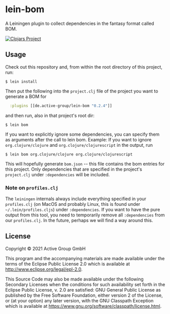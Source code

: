 # lein-bom

A Leiningen plugin to collect dependencies in the fantasy format called BOM.

[![Clojars Project](https://img.shields.io/clojars/v/de.active-group/lein-bom.svg)](https://clojars.org/de.active-group/lein-bom)

## Usage

Check out this repository and, from within the root directory of this project,
run:

    $ lein install

Then put the following into the `project.clj` file of the project you
want to generate a BOM for

```clojure
  :plugins [[de.active-group/lein-bom "0.2.4"]]
```

and then run, also in that project's root dir:

    $ lein bom

If you want to explicitly ignore some dependencies, you can specify them as
arguments after the call to lein bom.
Example: If you want to ignore `org.clojure/clojure` and
`org.clojure/clojurescript` in the output, run

    $ lein bom org.clojure/clojure org.clojure/clojurescript

This will hopefully generate `bom.json` -- this file contains the bom entries
for this project.
Only dependencies that are specified in the project's `project.clj` under
`:dependencies` will be included.

### Note on `profiles.clj`

The `leiningen` internals always include everything specified in your
`profiles.clj` (on MacOS and probably Linux, this is found under
`~/.lein/profiles.cljs`) under `:dependencies`.
If you want to have the pure output from this tool, you need to temporarily
remove all `:dependencies` from our `profiles.clj`.
In the future, perhaps we will find a way around this.

## License

Copyright © 2021 Active Group GmbH

This program and the accompanying materials are made available under the
terms of the Eclipse Public License 2.0 which is available at
http://www.eclipse.org/legal/epl-2.0.

This Source Code may also be made available under the following Secondary
Licenses when the conditions for such availability set forth in the Eclipse
Public License, v. 2.0 are satisfied: GNU General Public License as published by
the Free Software Foundation, either version 2 of the License, or (at your
option) any later version, with the GNU Classpath Exception which is available
at https://www.gnu.org/software/classpath/license.html.
